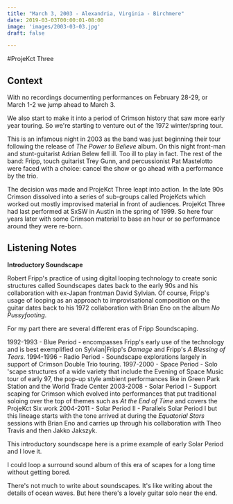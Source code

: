 ```yaml
---
title: "March 3, 2003 - Alexandria, Virginia - Birchmere"
date: 2019-03-03T00:00:01-08:00
image: 'images/2003-03-03.jpg'
draft: false

---
```


#ProjeKct Three

## Context

With no recordings documenting performances on February 28-29, or March 1-2 we jump ahead to March 3.

We also start to make it into a period of Crimson history that saw more early year touring. So we're starting to venture out of the 1972 winter/spring tour. 

This is an infamous night in 2003 as the band was just beginning their tour following the release of _The Power to Believe_ album. On this night front-man and stunt-guitarist Adrian Belew fell ill. Too ill to play in fact. The rest of the band: Fripp, touch guitarist Trey Gunn, and percussionist Pat Mastelotto were faced with a choice: cancel the show or go ahead with a performance by the trio. 

The decision was made and ProjeKct Three leapt into action. In the late 90s Crimson dissolved into a series of sub-groups called ProjeKcts which worked out mostly improvised material in front of audiences. ProjeKct Three had last performed at SxSW in Austin in the spring of 1999. So here four years later with some Crimson material to base an hour or so performance around they were re-born.

## Listening Notes

**Introductory Soundscape**

Robert Fripp's practice of using digital looping technology to create sonic structures called Soundscapes dates back to the early 90s and his collaboration with ex-Japan frontman David Sylvian. Of course, Fripp's usage of looping as an approach to improvisational composition on the guitar dates back to his 1972 collaboration with Brian Eno on the album _No Pussyfooting_.

For my part there are several different eras of Fripp Soundscaping.

1992-1993 - Blue Period - encompasses Fripp's early use of the technology and is best exemplified on Sylvian|Fripp's _Damage_ and Fripp's _A Blessing of Tears_.
1994-1996 - Radio Period - Soundscape explorations largely in support of Crimson Double Trio touring. 
1997-2000 - Space Period - Solo 'scape structures of a wide variety that include the Evening of Space Music tour of early 97, the pop-up style ambient performances like in Green Park Station and the World Trade Center 
2003-2008 - Solar Period I - Support scaping for Crimson which evolved into performances that put traditional soloing over the top of themes such as _At the End of Time_ and covers the ProjeKct Six work
2004-2011 - Solar Period II - Parallels Solar Period I but this lineage starts with the tone arrived at during the _Equatorial Stars_ sessions with Brian Eno and carries up through his collaboration with Theo Travis and then Jakko Jakszyk.

This introductory soundscape here is a prime example of early Solar Period and I love it.

I could loop a surround sound album of this era of scapes for a long time without getting bored.

There's not much to write about soundscapes. It's like writing about the details of ocean waves. But here there's a lovely guitar solo near the end.

